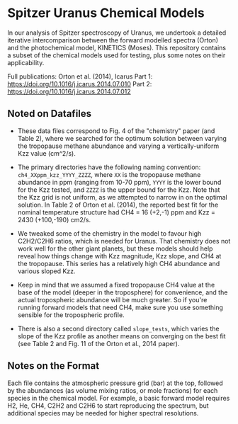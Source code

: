 # Spitzer Uranus Chemical Models

In our analysis of Spitzer spectroscopy of Uranus, we undertook a detailed iterative intercomparison between the forward modelled spectra (Orton) and the photochemical model, KINETICS (Moses).  This repository contains a subset of the chemical models used for testing, plus some notes on their applicability.

Full publications:  Orton et al. (2014), Icarus
Part 1:  https://doi.org/10.1016/j.icarus.2014.07.010
Part 2:  https://doi.org/10.1016/j.icarus.2014.07.012

## Noted on Datafiles

* These data files correspond to Fig. 4 of the "chemistry" paper (and Table 2), where we searched for the optimum solution between varying the tropopause methane abundance and varying a vertically-uniform Kzz value (cm^2/s).

* The primary directories have the following naming convention: `ch4_XXppm_kzz_YYYY_ZZZZ`, where `XX` is the tropopause methane abundance in ppm (ranging from 10-70 ppm), `YYYY` is the lower bound for the Kzz tested, and `ZZZZ` is the upper bound for the Kzz.  Note that the Kzz grid is not uniform, as we attempted to narrow in on the optimal solution.  In Table 2 of Orton et al. (2014), the reported best fit for the nominal temperature structure had CH4 = 16 (+2,-1) ppm and Kzz = 2430 (+100,-190) cm2/s.

* We tweaked some of the chemistry in the model to favour high C2H2/C2H6 ratios, which is needed for Uranus.  That chemistry does not work well for the other giant planets, but these models should help reveal how things change with Kzz magnitude, Kzz slope, and CH4 at the tropopause.  This series has a relatively high CH4 abundance and various sloped Kzz.

* Keep in mind that we assumed a fixed tropopause CH4 value at the base of the model (deeper in the troposphere) for convenience, and the actual tropospheric abundance will be much greater. So if you're running forward models that need CH4, make sure you use something sensible for the tropospheric profile.  

* There is also a second directory called `slope_tests`, which varies the slope of the Kzz profile as another means on converging on the best fit (see Table 2 and Fig. 11 of the Orton et al., 2014 paper).

## Notes on the Format

Each file contains the atmospheric pressure grid (bar) at the top, followed by the abundances (as volume mixing ratios, or mole fractions) for each species in the chemical model.  For example, a basic forward model requires H2, He, CH4, C2H2 and C2H6 to start reproducing the spectrum, but additional species may be needed for higher spectral resolutions.

